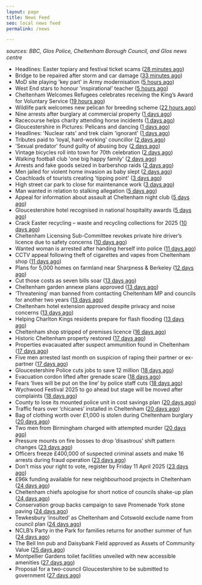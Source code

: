 ```yaml
---
layout: page
title: News Feed
seo: local news feed
permalink: /news

---
```


_sources: BBC, Glos Police, Cheltenham Borough Council, and Glos news centre_

<!-- news_marker starts -->
- Headlines: Easter topiary and festival ticket scams ([28 minutes ago](https://www.bbc.com/news/articles/c2lz7ny9xzlo))
- Bridge to be repaired after storm and car damage ([33 minutes ago](https://www.bbc.com/news/articles/cn4j7v4n43ko))
- MoD site playing 'key part' in Army modernisation ([5 hours ago](https://www.bbc.com/news/articles/cwyn3ryydz7o))
- West End stars to honour 'inspirational' teacher ([5 hours ago](https://www.bbc.com/news/articles/cyvqqme82zvo))
- Cheltenham Welcomes Refugees celebrates receiving the King’s Award for Voluntary Service ([19 hours ago](https://gloucesternewscentre.co.uk/cheltenham-welcomes-refugees-celebrates-receiving-the-kings-award-for-voluntary-service/))
- Wildlife park welcomes new pelican for breeding scheme ([22 hours ago](https://www.bbc.com/news/articles/cd6j2gev4y9o))
- Nine arrests after burglary at commercial property ([1 days ago](https://www.bbc.com/news/articles/cjr7lj51dnjo))
- Racecourse helps charity attending horse incidents ([1 days ago](https://www.bbc.com/news/articles/cd6jjj89vg1o))
- Gloucestershire in Pictures: Pelicans and dancing ([1 days ago](https://www.bbc.com/news/articles/c30qq5374qpo))
- Headlines: 'Nuclear rats' and trek claim 'ignorant' ([1 days ago](https://www.bbc.com/news/articles/cn7xvrvm7neo))
- Tributes paid to 'loyal, hard-working' councillor ([2 days ago](https://www.bbc.com/news/articles/c17552qngqzo))
- 'Sexual predator' found guilty of abusing boy ([2 days ago](https://www.bbc.com/news/articles/c0m9re8wkxko))
- Vintage bicycles roll into town for 70th celebration ([2 days ago](https://www.bbc.com/news/articles/cq67yj24436o))
- Walking football club 'one big happy family' ([2 days ago](https://www.bbc.com/news/articles/ce8447vrm21o))
- Arrests and fake goods seized in barbershop raids ([2 days ago](https://www.bbc.com/news/articles/c4gr2z749m0o))
- Men jailed for violent home invasion as baby slept ([2 days ago](https://www.bbc.com/news/articles/ckg17k99jl5o))
- Coachloads of tourists creating 'tipping point' ([3 days ago](https://www.bbc.com/news/articles/cn89w353840o))
- High street car park to close for maintenance work ([3 days ago](https://www.bbc.com/news/articles/c209wp43y4xo))
- Man wanted in relation to stalking allegation ([5 days ago](https://gloucesternewscentre.co.uk/man-wanted-in-relation-to-stalking-allegation/))
- Appeal for information about assault at Cheltenham night club ([5 days ago](https://gloucesternewscentre.co.uk/appeal-for-information-about-assault-at-cheltenham-night-club/))
- Gloucestershire hotel recognised in national hospitality awards ([5 days ago](https://gloucesternewscentre.co.uk/gloucestershire-hotel-recognised-in-national-hospitality-awards/))
- Crack Easter recycling – waste and recycling collections for 2025 ([10 days ago](https://www.cheltenham.gov.uk/news/article/3002/crack_easter_recycling_%E2%80%93_waste_and_recycling_collections_for_2025))
- Cheltenham Licensing Sub-Committee revokes private hire driver’s licence due to safety concerns ([10 days ago](https://www.cheltenham.gov.uk/news/article/3001/cheltenham_licensing_sub-committee_revokes_private_hire_drivers_licence_due_to_safety_concerns))
- Wanted woman is arrested after handing herself into police ([11 days ago](https://gloucesternewscentre.co.uk/wanted-woman-is-arrested-after-handing-herself-into-police/))
- CCTV appeal following theft of cigarettes and vapes from Cheltenham shop ([11 days ago](https://gloucesternewscentre.co.uk/cctv-appeal-following-theft-of-cigarettes-and-vapes-from-cheltenham-shop/))
- Plans for 5,000 homes on farmland near Sharpness & Berkeley ([12 days ago](https://www.bbc.co.uk/sounds/play/p0l1v3k3))
- Cut those costs as seven bills soar ([13 days ago](https://www.bbc.co.uk/sounds/play/p0l1mstk))
- Cheltenham garden annexe plans approved ([13 days ago](https://gloucesternewscentre.co.uk/cheltenham-garden-annexe-plans-approved/))
- ‘Threatening’ man banned from contacting Cheltenham MP and councils for another two years ([13 days ago](https://gloucesternewscentre.co.uk/threatening-man-banned-from-contacting-cheltenham-mp-and-councils-for-another-two-years/))
- Cheltenham hotel extension approved despite privacy and noise concerns ([13 days ago](https://gloucesternewscentre.co.uk/cheltenham-hotel-extension-approved-despite-privacy-and-noise-concerns/))
- Helping Charlton Kings residents prepare for flash flooding ([13 days ago](https://www.cheltenham.gov.uk/news/article/3000/helping_charlton_kings_residents_prepare_for_flash_flooding))
- Cheltenham shop stripped of premises licence ([16 days ago](https://gloucesternewscentre.co.uk/cheltenham-shop-stripped-of-premises-licence/))
- Historic Cheltenham property restored ([17 days ago](https://gloucesternewscentre.co.uk/historic-cheltenham-property-restored/))
- Properties evacauated after suspect ammunition found in Cheltenham ([17 days ago](https://gloucesternewscentre.co.uk/propeties-evacauated-after-suspect-ammuintion-found-in-cheltenham/))
- Five men arrested last month on suspicion of raping their partner or ex-partner ([17 days ago](https://gloucesternewscentre.co.uk/five-men-arrested-last-month-on-suspicion-of-raping-their-partner-or-ex-partner/))
- Gloucestershire Police cuts jobs to save 12 million ([18 days ago](https://www.bbc.co.uk/sounds/play/p0l0mzhx))
- Evacuation cordon lifted after grenade scare ([18 days ago](https://gloucesternewscentre.co.uk/evacuation-cordon-lifted-after-grenade-scare/))
- Fears ‘lives will be put on the line’ by police staff cuts ([18 days ago](https://gloucesternewscentre.co.uk/fears-lives-will-be-put-on-the-line-by-police-staff-cuts/))
- Wychwood Festival 2025 to go ahead but stage will be moved after complaints ([18 days ago](https://gloucesternewscentre.co.uk/wychwood-festival-2025-to-go-ahead-but-stage-will-be-moved-after-complaints/))
- County to lose its mounted police unit in cost savings plan ([20 days ago](https://gloucesternewscentre.co.uk/county-to-lose-its-mounted-police-unit-in-cost-savings-plan/))
- Traffic fears over ‘chicanes’ installed in Cheltenham ([20 days ago](https://gloucesternewscentre.co.uk/traffic-fears-over-chicanes-installed-in-cheltenham/))
- Bag of clothing worth over £1,000 is stolen during Cheltenham burglary ([20 days ago](https://gloucesternewscentre.co.uk/bag-of-clothing-worth-over-1000-is-stolen-during-cheltenham-burglary/))
- Two men from Birmingham charged with attempted murder ([20 days ago](https://gloucesternewscentre.co.uk/two-men-from-birmingham-charged-with-attempted-murder/))
- Pressure mounts on fire bosses to drop ‘disastrous’ shift pattern changes ([23 days ago](https://gloucesternewscentre.co.uk/pressure-mounts-on-fire-bosses-to-drop-disastrous-shift-pattern-changes/))
- Officers freeze £400,000 of suspected criminal assets and make 16 arrests during fraud operation ([23 days ago](https://gloucesternewscentre.co.uk/officers-freeze-400000-of-suspected-criminal-assets-and-make-16-arrests-during-fraud-operation/))
- Don’t miss your right to vote, register by Friday 11 April 2025 ([23 days ago](https://www.cheltenham.gov.uk/news/article/2999/dont_miss_your_right_to_vote_register_by_friday_11_april_2025))
- £96k funding available for new neighbourhood projects in Cheltenham ([24 days ago](https://www.cheltenham.gov.uk/news/article/2998/96k_funding_available_for_new_neighbourhood_projects_in_cheltenham))
- Cheltenham chiefs apologise for short notice of councils shake-up plan ([24 days ago](https://gloucesternewscentre.co.uk/cheltenham-chiefs-apologise-for-short-notice-of-councils-shake-up-plan/))
- Conservation group backs campaign to save Promenade York stone paving ([24 days ago](https://gloucesternewscentre.co.uk/conservation-group-backs-campaign-to-save-promenade-york-stone-paving/))
- Tewkesbury ‘insulted’ as Cheltenham and Cotswold exclude name from council plan ([24 days ago](https://gloucesternewscentre.co.uk/tewkesbury-insulted-as-cheltenham-and-cotswold-exclude-name-from-council-plan/))
- NCLB’s Party in the Park for families returns for another summer of fun ([24 days ago](https://www.cheltenham.gov.uk/news/article/2997/nclbs_party_in_the_park_for_families_returns_for_another_summer_of_fun))
- The Bell Inn pub and Daisybank Field approved as Assets of Community Value ([25 days ago](https://www.cheltenham.gov.uk/news/article/2996/the_bell_inn_pub_and_daisybank_field_approved_as_assets_of_community_value))
- Montpellier Gardens toilet facilities unveiled with new accessible amenities ([27 days ago](https://www.cheltenham.gov.uk/news/article/2995/montpellier_gardens_toilet_facilities_unveiled_with_new_accessible_amenities))
- Proposal for a two-council Gloucestershire to be submitted to government ([27 days ago](https://www.cheltenham.gov.uk/news/article/2994/proposal_for_a_two-council_gloucestershire_to_be_submitted_to_government))

<!-- news_marker ends -->
